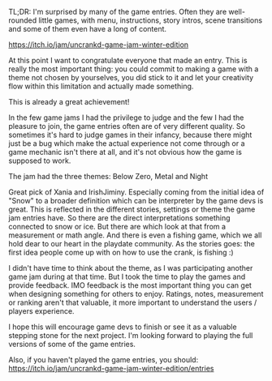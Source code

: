 TL;DR: I'm surprised by many of the game entries. Often they are well-rounded little games, with menu, instructions, story intros, scene transitions and some of them even have a long of content.

https://itch.io/jam/uncrankd-game-jam-winter-edition

At this point I want to congratulate everyone that made an entry. This is really the most important thing: you could commit to making a game with a theme not chosen by yourselves, you did stick to it and let your creativity flow within this limitation and actually made something.

This is already a great achievement!

In the few game jams I had the privilege to judge and the few I had the pleasure to join, the game entries often are of very different quality. So sometimes it's hard to judge games in their infancy, because there might just be a bug which make the actual experience not come through or a game mechanic isn't there at all, and it's not obvious how the game is supposed to work.

The jam had the three themes: Below Zero, Metal and Night

Great pick of Xania and IrishJiminy. Especially coming from the initial idea of "Snow" to a broader definition which can be interpreter by the game devs is great. This is reflected in the different stories, settings or theme the game jam entries have. So there are the direct interpretations something connected to snow or ice. But there are which look at that from a measurement or math angle. And there is even a fishing game, which we all hold dear to our heart in the playdate community. As the stories goes: the first idea people come up with on how to use the crank, is fishing :)

I didn't have time to think about the theme, as I was participating another game jam during at that time. But I took the time to play the games and provide feedback. IMO feedback is the most important thing you can get when designing something for others to enjoy. Ratings, notes, measurement or ranking aren't that valuable, it more important to understand the users / players experience.

I hope this will encourage game devs to finish or see it as a valuable stepping stone for the next project. I'm looking forward to playing the full versions of some of the game entries.

Also, if you haven't played the game entries, you should: https://itch.io/jam/uncrankd-game-jam-winter-edition/entries
